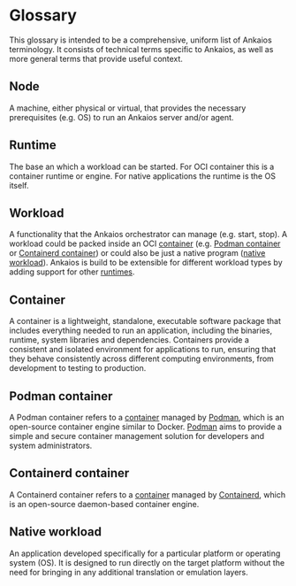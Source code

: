 # Glossary

This glossary is intended to be a comprehensive, uniform list of Ankaios terminology. It consists of technical terms specific to Ankaios, as well as more general terms that provide useful context.

## Node

A machine, either physical or virtual, that provides the necessary prerequisites (e.g. OS) to run an Ankaios server and/or agent.

## Runtime

The base an which a workload can be started. For OCI container this is a container runtime or engine. For native applications the runtime is the OS itself.

## Workload

A functionality that the Ankaios orchestrator can manage (e.g. start, stop). A workload could be packed inside an OCI [container](#container) (e.g. [Podman container](#podman-container) or [Containerd container](#containerd-container)) or could also be just a native program ([native workload](#native-workload)). Ankaios is build to be extensible for different workload types by adding support for other [runtimes](#runtime).

## Container

A container is a lightweight, standalone, executable software package that includes everything needed to run an application, including the binaries, runtime, system libraries and dependencies. Containers provide a consistent and isolated environment for applications to run, ensuring that they behave consistently across different computing environments, from development to testing to production.

## Podman container

A Podman container refers to a [container](#container) managed by [Podman](https://docs.podman.io/en/latest/), which is an open-source container engine similar to Docker. [Podman](https://docs.podman.io/en/latest/) aims to provide a simple and secure container management solution for developers and system administrators.

## Containerd container

A Containerd container refers to a [container](#container) managed by [Containerd](https://github.com/containerd/containerd), which is an open-source daemon-based container engine.

## Native workload

An application developed specifically for a particular platform or operating system (OS). It is designed to run directly on the target platform without the need for bringing in any additional translation or emulation layers.
